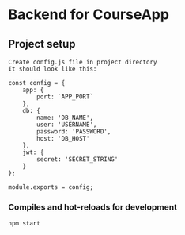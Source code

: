 # Backend for CourseApp

## Project setup
```
Create config.js file in project directory
It should look like this:

const config = {
    app: {
        port: `APP_PORT`
    },
    db: {
        name: 'DB_NAME',
        user: 'USERNAME',
        password: 'PASSWORD',
        host: 'DB_HOST'
    },
    jwt: {
        secret: 'SECRET_STRING'
    }
};

module.exports = config;
```

### Compiles and hot-reloads for development
```
npm start
